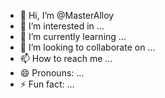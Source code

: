 - 👋 Hi, I’m @MasterAlloy
- 👀 I’m interested in ...
- 🌱 I’m currently learning ...
- 💞️ I’m looking to collaborate on ...
- 📫 How to reach me ...
- 😄 Pronouns: ...
- ⚡ Fun fact: ...

<!---
MasterAlloy/MasterAlloy is a ✨ special ✨ repository because its `README.md` (this file) appears on your GitHub profile.
You can click the Preview link to take a look at your changes.
--->
